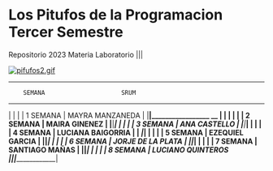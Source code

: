 # Los Pitufos de la Programacion Tercer Semestre
Repositorio 2023 Materia Laboratorio |||


[![pifufos2.gif](https://i.postimg.cc/D0kdghzy/pifufos2.gif)](https://postimg.cc/tZkxqLPL)












___________________________________________________________________________________________________________________________________________________


        SEMANA                     SRUM
_____________________________________________
|                      |                     |
|  1 SEMANA            |   MAYRA MANZANEDA   |
|______________________|_________________ __ |                   |
|                      |                     |
|  2 SEMANA            |  MAIRA GINENEZ      |
|______________________|_____________________|
|                      |                     |
| 3 SEMANA             |   ANA CASTELLO      |
|______________________|_____________________|
|                      |                     |
| 4 SEMANA             |   LUCIANA BAIGORRIA |
|__ ___________________|_____________________|
|                      |                     |
| 5 SEMANA             |     EZEQUIEL GARCIA |
|______________________|_____________________|
|                      |                     |
| 6 SEMANA             | JORJE DE LA PLATA   |
|______________________|_____________________|
|                      |                     |
|  7 SEMANA            |   SANTIAGO MAÑAS    |
|______________________|_____________________|
|                      |                     |
| 8 SEMANA             |  LUCIANO QUINTEROS  ||______________________|_____________________|

